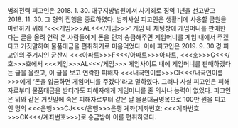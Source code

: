 범죄전력
피고인은 2018. 1. 30. 대구지방법원에서 사기죄로 징역 1년을 선고받고 2018. 11. 30. 그 형의 집행을 종료하였다.
범죄사실
피고인은 생활비에 사용할 금원을 마련하기 위해 ‘<<<게임>>>AL<<</게임>>>' 게임 내 채팅창에 게임머니를 판매한다는 글을 올려 연락 온 사람들에게 돈을 먼저 송금해주면 게임머니를 게임 내에서 주겠다고 거짓말하여 물품대금을 편취하기로 마음먹었다.
이에 피고인은 2019. 9. 30.경 피고인의 주거지인 군산시 <<<아파트>>>F<<</아파트>>>아파트, <<<호>>>G<<</호>>>호에서 <<<게임>>>AL<<</게임>>> 게임사이트 내에 게임머니를 판매하겠다는 글을 올렸고, 이 글을 보고 연락한 피해자 <<<내국인이름>>>CI<<</내국인이름>>>에게 ‘돈을 입금하면 게임머니를 주겠다'라고 말하였다.
그러나 사실 피고인은 피해자로부터 물품대금을 받더라도 피해자에게 게임머니를 줄 의사나 능력이 없었다.
피고인은 위와 같은 거짓말에 속은 피해자로부터 같은 날 물품대금명목으로 100만 원을 피고인 명의 <<<은행>>>CJ<<</은행>>>은행 계좌(계좌번호: <<<계좌번호>>>CK<<</계좌번호>>>)로 송금받아 이를 편취하였다.